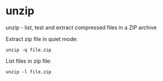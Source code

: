 # unzip

unzip - list, test and extract compressed files in a ZIP archive

Extract zip file in quiet mode:
```shell
unzip -q file.zip
```

List files in zip file:
```shell
unzip -l file.zip
```
